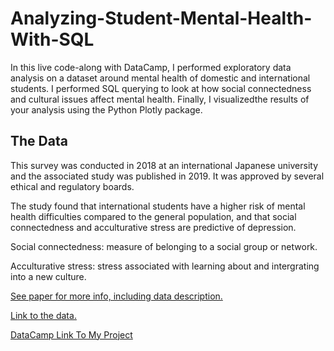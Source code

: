 # Analyzing-Student-Mental-Health-With-SQL

In this live code-along with DataCamp, I performed exploratory data analysis on a dataset around mental health of domestic and international students. 
I performed SQL querying to look at how social connectedness and cultural issues affect mental health.
Finally, I visualizedthe results of your analysis using the Python Plotly package.

## The Data

This survey was conducted in 2018 at an international Japanese university and the associated study was published in 2019. It was approved by several ethical and regulatory boards.

The study found that international students have a higher risk of mental health difficulties compared to the general population, and that social connectedness and acculturative stress are predictive of depression.

Social connectedness: measure of belonging to a social group or network.

Acculturative stress: stress associated with learning about and intergrating into a new culture.

[See paper for more info, including data description.](https://www.mdpi.com/2306-5729/4/3/124/htm)

[Link to the data.](https://www.mdpi.com/2306-5729/4/3/124/s1)

[DataCamp Link To My Project](https://app.datacamp.com/workspace/w/850f1494-e076-45b4-86bc-d38d9e0a0f78/edit)
